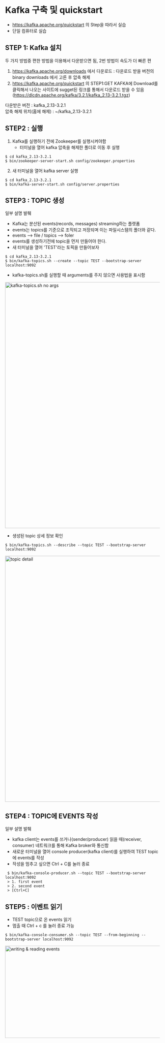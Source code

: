 # Kafka 구축 및 quickstart
- https://kafka.apache.org/quickstart 의 Step을 따라서 실습
- 단일 컴퓨터로 실습

## STEP 1: Kafka 설치
두 가지 방법중 편한 방법을 이용해서 다운받으면 됨, 2번 방법이 속도가 더 빠른 편 
1. https://kafka.apache.org/downloads 에서 다운로드 : 다운로드 받을 버전의 binary downloads 에서 고른 후 압축 해제
2. https://kafka.apache.org/quickstart 의 STEP1:GET KAFKA에 Download를 클릭해서 나오는 사이트에 sugget된 링크를 통해서 다운로드 받을 수 있음 (https://dlcdn.apache.org/kafka/3.2.1/kafka_2.13-3.2.1.tgz)

다운받은 버전 : kafka_2.13-3.2.1 <br>
압축 해제 위치(홈에 해제) : ~/kafka_2.13-3.2.1

## STEP2 : 실행
1. Kafka를 실행하기 전에 Zookeeper를 실행시켜야함
   * 터미널을 열어 kafka 압축을 해제한 폴더로 이동 후 실행
  ```
  $ cd kafka_2.13-3.2.1
  $ bin/zookeeper-server-start.sh config/zookeeper.properties
  ```
2. 새 터미널을 열어 kafka server 실행
 ```
 $ cd kafka_2.13-3.2.1
 $ bin/kafka-server-start.sh config/server.properties
 ```

## STEP3 : TOPIC 생성
일부 설명 발췌 <br>
* Kafka는 분산된 events(records, messages) streaming하는 플랫폼
* events는 topics를 기준으로 조직되고 저장되며 이는 파일시스템의 폴더와 같다.
* events --> file / topics --> foler
* events를 생성하기전에 topic을 먼저 만들어야 한다.
* 새 터미널을 열어 'TEST'라는 토픽을 만들어보자
 ```
 $ cd kafka_2.13-3.2.1
 $ bin/kafka-topics.sh --create --topic TEST --bootstrap-server localhost:9092
 ```

 * kafka-topics.sh를 실행할 때 arguments를 주지 않으면 사용법을 표시함

<img src="https://github.com/RainingCodes/Industry-Academic-Cooperation1/blob/main/Kafka/img/img1.png" width="1000px" height="800px" alt="kafka-topics.sh no args"></img><br/>
  
 * 생성된 topic 상세 정보 확인
 ```
 $ bin/kafka-topics.sh --describe --topic TEST --bootstrap-server localhost:9092
 ```
 <img src="https://github.com/RainingCodes/Industry-Academic-Cooperation1/blob/main/Kafka/img/img2.png" width="1000px" height="800px" alt="topic detail"></img><br/>
  

## STEP4 : TOPIC에 EVENTS 작성
일부 설명 발췌<br>
* kafka client는 events를 쓰거나(sender/producer) 읽을 때(receiver, consumer) 네트워크를 통해 Kafka broker와 통신함
*  새로운 터미널을 열어 console producer(kafka client)를 실행하여 TEST topic에 events를 작성
*  작성을 멈추고 싶으면 Ctrl + C를 눌러 종료
```
 $ bin/kafka-console-producer.sh --topic TEST --bootstrap-server localhost:9092
 > 1. first event
 > 2. second event
 > [Ctrl+C] 
```


## STEP5 : 이벤트 읽기
* TEST topic으로 온 events 읽기
* 멈출 때 Ctrl + c 를 눌러 종료 가능
```
$ bin/kafka-console-consumer.sh --topic TEST --from-beginning --bootstrap-server localhost:9092
```
 <img src="https://github.com/RainingCodes/Industry-Academic-Cooperation1/blob/main/Kafka/img/img3.png" width="600px" height="300px" alt="writing & reading events"></img><br/>
  
